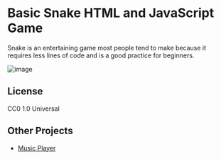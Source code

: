 # Basic Snake HTML and JavaScript Game
Snake is an entertaining game most people tend to make because it requires less lines of code and is a good practice for beginners.

![image](https://user-images.githubusercontent.com/89779009/185734303-074083c4-e1f5-4b5e-ab15-183e512eaf92.png)

## License
CC0 1.0 Universal

## Other Projects
- [Music Player](https://github.com/saiyameh/music-player.git)
